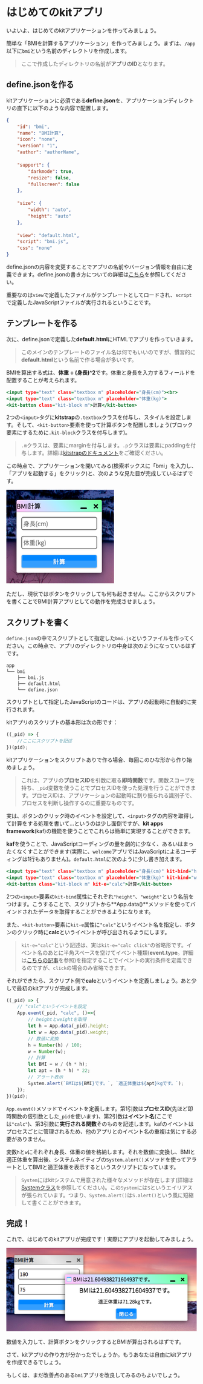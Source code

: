 # はじめてのkitアプリ

いよいよ、はじめてのkitアプリケーションを作ってみましょう。

簡単な「BMIを計算するアプリケーション」を作ってみましょう。まずは、`/app`以下に`bmi`という名前のディレクトリを作成します。

> ここで作成したディレクトリの名前が**アプリのID**となります。

## define.jsonを作る

kitアプリケーションに必須である**define.json**を、アプリケーションディレクトリの直下に以下のような内容で配置します。

```define.json
{
    "id": "bmi",
    "name": "BMI計算",
    "icon": "none",
    "version": "1",
    "author": "authorName",

    "support": {
        "darkmode": true,
        "resize": false,
        "fullscreen": false
    },

    "size": {
        "width": "auto",
        "height": "auto"
    },

    "view": "default.html",
    "script": "bmi.js",
    "css": "none"
}
```

define.jsonの内容を変更することでアプリの名前やバージョン情報を自由に定義できます。define.jsonの書き方についての詳細は[こちら](DEF)を参照してください。

重要なのは`view`で定義したファイルがテンプレートとしてロードされ、`script`で定義したJavaScriptファイルが実行されるということです。

## テンプレートを作る

次に、define.jsonで定義した**default.html**にHTMLでアプリを作っていきます。

> このメインのテンプレートのファイル名は何でもいいのですが、慣習的に**default.html**という名前で作る場合が多いです。

BMIを算出する式は、**体重 ÷ (身長)^2**です。体重と身長を入力するフィールドを配置することが考えられます。


```default.html
<input type="text" class="textbox m" placeholder="身長(cm)"><br>
<input type="text" class="textbox m" placeholder="体重(kg)">
<kit-button class="kit-block m">計算</kit-button>
```

2つの`<input>`タグに**kitstrap**の`.textbox`クラスを付与し、スタイルを設定します。そして、`<kit-button>`要素を使って計算ボタンを配置しましょう(ブロック要素にするために`.kit-block`クラスを付与します)。

> `.m`クラスは、要素にmarginを付与します。`.p`クラスは要素にpaddingを付与します。詳細は[kitstrapのドキュメント](https://mtsgi.github.io/kitstrap/docs/layouts.html)をご確認ください。

この時点で、アプリケーションを開いてみる(検索ボックスに「bmi」を入力し、「アプリを起動する」をクリック)と、次のような見た目が完成しているはずです。

![kitDesktop](images/bmi.png)

ただし、現状ではボタンをクリックしても何も起きません。ここからスクリプトを書くことでBMI計算アプリとしての動作を完成させましょう。

## スクリプトを書く

`define.json`の中でスクリプトとして指定した`bmi.js`というファイルを作ってください。この時点で、アプリのディレクトリの中身は次のようになっているはずです。

```
app
└── bmi
    ├── bmi.js
    ├── default.html
    └── define.json
```

スクリプトとして指定したJavaScriptのコードは、アプリの起動時に自動的に実行されます。

kitアプリのスクリプトの基本形は次の形です：

```bmi.js
((_pid) => {
    //ここにスクリプトを記述
})(pid);
```

kitアプリケーションをスクリプトありで作る場合、毎回このひな形から作り始めましょう。

> これは、アプリの**プロセスID**を引数に取る**即時関数**です。関数スコープを持ち、`_pid`変数を使うことでプロセスIDを使った処理を行うことができます。プロセスIDは、アプリケーションの起動時に割り振られる識別子で、プロセスを判断し操作するのに重要なものです。

実は、ボタンのクリック時のイベントを設定して、`<input>`タグの内容を取得して計算をする処理を書いて…というのは少し面倒ですが、**kit apps framework**(kaf)の機能を使うことでこれらは簡単に実現することができます。

**kaf**を使うことで、JavaScriptコーディングの量を劇的に少なく、あるいはまったくなくすことができます(実際に、`welcome`アプリではJavaScriptによるコーディングは1行もありません)。`default.html`に次のように少し書き加えます。

```default.html
<input type="text" class="textbox m" placeholder="身長(cm)" kit-bind="height"><br>
<input type="text" class="textbox m" placeholder="体重(kg)" kit-bind="weight">
<kit-button class="kit-block m" kit-e="calc">計算</kit-button>
```

2つの`<input>`要素の`kit-bind`属性にそれぞれ`"height"`、`"weight"`という名前をつけます。こうすることで、スクリプトから**App.data()**メソッドを使ってバインドされたデータを取得することができるようになります。

また、`<kit-button>`要素に`kit-e`属性に`"calc"`というイベント名を指定し、ボタンのクリック時に**calc**というイベントが呼び出されるようにします。

> `kit-e="calc"`という記述は、実は`kit-e="calc click"`の省略形です。イベント名のあとに半角スペースを空けてイベント種類(**event.type**。詳細は[こちらの記事](https://developer.mozilla.org/ja/docs/Web/API/Event/type)を参照)を指定することでイベントの実行条件を定義できるのですが、`click`の場合のみ省略できます。

それができたら、スクリプト側で**calc**というイベントを定義しましょう。あと少しで最初のkitアプリが完成します。

```bmi.js
((_pid) => {
    // "calc"というイベントを設定
    App.event(_pid, "calc", ()=>{
        // heightとweightを取得
        let h = App.data(_pid).height;
        let w = App.data(_pid).weight;
        // 数値に変換
        h = Number(h) / 100;
        w = Number(w);
        // 計算
        let BMI = w / (h * h);
        let apt = (h * h) * 22;
        // アラート表示
        System.alert(`BMIは${BMI}です。`, `適正体重は${apt}kgです。`);
    });
})(pid);
```

`App.event()`メソッドでイベントを定義します。第1引数は**プロセスID**(先ほど即時関数の仮引数とした`_pid`を使います)、第2引数は**イベント名**(ここでは`"calc"`)、第3引数に**実行される関数**そのものを記述します。kafのイベントはプロセスごとに管理されるため、他のアプリとのイベント名の重複は気にする必要がありません。

変数`h`と`w`にそれぞれ身長、体重の値を格納します。それを数値に変換し、BMIと適正体重を算出後、システムネイティブの`System.alert()`メソッドを使ってアラートとしてBMIと適正体重を表示するというスクリプトになっています。

> `System`にはkitシステムで用意された様々なメソッドが存在します(詳細は[Systemクラス](/System)を参照してください)。この`System`には`S`というエイリアスが張られています。つまり、`System.alert()`は`S.alert()`という風に短縮して書くことができます。

## 完成！

これで、はじめてのkitアプリが完成です！実際にアプリを起動してみましょう。

![kitDesktop](images/bmiapp.png)

数値を入力して、計算ボタンをクリックするとBMIが算出されるはずです。

さて、kitアプリの作り方が分かったでしょうか。もうあなたは自由にkitアプリを作成できるでしょう。

もしくは、まだ改善点のある`bmi`アプリを改良してみるのもよいでしょう。
